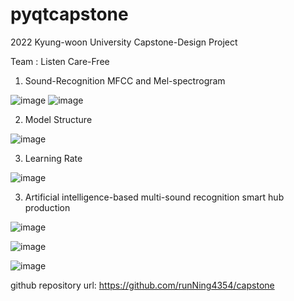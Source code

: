 # pyqtcapstone

2022 Kyung-woon University Capstone-Design Project 

Team : Listen Care-Free


1. Sound-Recognition MFCC and Mel-spectrogram

![image](https://user-images.githubusercontent.com/97919655/208333927-3790f47f-7709-4ba8-99ae-df0694e04eb2.png)
![image](https://user-images.githubusercontent.com/97919655/208333936-3e69289c-78ea-4f7b-9dcd-c39ec65c0ca5.png)


2. Model Structure

![image](https://user-images.githubusercontent.com/97919655/208333978-922dc167-73b6-4d60-9005-10f2b39f0df1.png)

3. Learning Rate

![image](https://user-images.githubusercontent.com/97919655/208334072-af1bf008-931a-42b6-b3b7-fde42e233109.png)


3. Artificial intelligence-based multi-sound recognition smart hub production

![image](https://user-images.githubusercontent.com/97919655/208334094-02306a6d-3861-48ce-bc75-b25edcde44f7.png)

![image](https://user-images.githubusercontent.com/97919655/208335126-207a5e59-f931-448b-a6e2-2797b65a918d.png)

![image](https://user-images.githubusercontent.com/97919655/208335145-9a5e5d69-1ec6-49ac-8584-fcda0d090468.png)





github repository url: https://github.com/runNing4354/capstone
